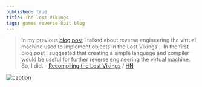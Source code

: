 ```yaml
---
published: true
title: The lost Vikings
tags: games reverse 8bit blog
---
```

> In my previous [blog post](https://ryiron.wordpress.com/2017/02/01/finding-the-lost-vikings-reversing-a-virtual-machine/) I talked about reverse engineering the virtual machine used to implement objects in the Lost Vikings...  In the first blog post I suggested that creating a simple language and compiler would be useful for further reverse engineering the virtual machine. So, I did. - [Recompiling the Lost Vikings](https://ryiron.wordpress.com/2017/03/26/recompiling-the-lost-vikings/) / [HN](https://news.ycombinator.com/item?id=13984131)

[ ![caption](http://homepage.eircom.net/~lostvikings/pics/tlvikings.gif)](http://homepage.eircom.net/~lostvikings/)

